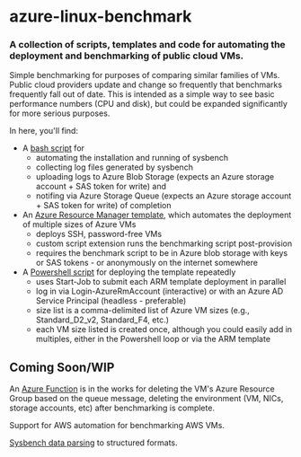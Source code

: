 # azure-linux-benchmark

### A collection of scripts, templates and code for automating the deployment and benchmarking of public cloud VMs.
Simple benchmarking for purposes of comparing similar families of VMs. Public cloud providers update and change so frequently that benchmarks frequently fall out of date. This is intended as a simple way to see basic performance numbers (CPU and disk), but could be expanded significantly for more serious purposes.

In here, you'll find:

- A [bash script](https://github.com/jpda/azure-linux-benchmark/blob/master/scripts/bench.sh) for 
  - automating the installation and running of sysbench
  - collecting log files generated by sysbench
  - uploading logs to Azure Blob Storage (expects an Azure storage account + SAS token for write) and
  - notifing via Azure Storage Queue (expects an Azure storage account + SAS token for write) of completion
- An [Azure Resource Manager template](https://github.com/jpda/azure-linux-benchmark/blob/master/arm/create-azure-vm-rg-arm.json), which automates the deployment of multiple sizes of Azure VMs
  - deploys SSH, password-free VMs
  - custom script extension runs the benchmarking script post-provision
  - requires the benchmark script to be in Azure blob storage with keys or SAS tokens - or anonymously on the internet somewhere
- A [Powershell script](https://github.com/jpda/azure-linux-benchmark/blob/master/deploy.ps1) for deploying the template repeatedly
  - uses Start-Job to submit each ARM template deployment in parallel
  - log in via Login-AzureRmAccount (interactive) or with an Azure AD Service Principal (headless - preferable)
  - size list is a comma-delimited list of Azure VM sizes (e.g., Standard_D2_v2, Standard_F4, etc.)
  - each VM size listed is created once, although you could easily add in multiples, either in the Powershell loop or via the ARM template

## Coming Soon/WIP
An [Azure Function](https://github.com/jpda/azure-linux-benchmark/tree/master/vm-bench-dcom) is in the works for deleting the VM's Azure Resource Group based on the queue message, deleting the environment (VM, NICs, storage accounts, etc) after benchmarking is complete.

Support for AWS automation for benchmarking AWS VMs.

[Sysbench data parsing](https://github.com/jpda/azure-linux-benchmark/tree/master/sysbench-parse) to structured formats.
